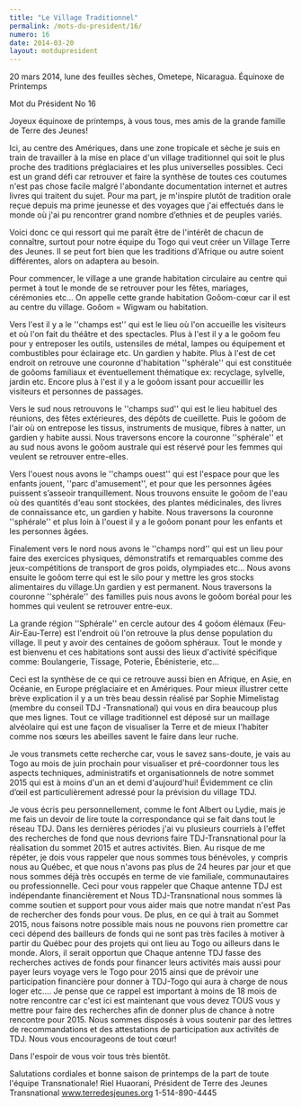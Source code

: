 ```yaml
---
title: "Le Village Traditionnel"
permalink: /mots-du-president/16/
numero: 16
date: 2014-03-20
layout: motdupresident
---
```

20 mars 2014, lune des feuilles sèches, Ometepe, Nicaragua.
Équinoxe de Printemps

Mot du Président No 16

Joyeux équinoxe de printemps, à vous tous, mes amis de la grande famille de Terre des Jeunes!

Ici, au centre des Amériques, dans une zone tropicale et sèche je suis en train de travailler à la mise en place d'un village traditionnel qui soit le plus proche des traditions préglaciaires et les plus universelles possibles. Ceci est un grand défi car retrouver et faire la synthèse de toutes ces coutumes n'est pas chose facile malgré l'abondante documentation internet et autres livres qui traitent du sujet. Pour ma part, je m'inspire plutôt de tradition orale reçue depuis ma prime jeunesse et des voyages que j'ai effectués dans le monde où j'ai pu rencontrer grand nombre d’ethnies et de peuples variés.

Voici donc ce qui ressort qui me paraît être de l'intérêt de chacun de connaître, surtout pour notre équipe du Togo qui veut créer un Village Terre des Jeunes. Il se peut fort bien que les traditions d'Afrique ou autre soient différentes, alors on adaptera au besoin.

Pour commencer, le village a une grande habitation circulaire au centre qui permet à tout le monde de se retrouver pour les fêtes, mariages, cérémonies etc... On appelle cette grande habitation Goôom-cœur car il est au centre du village. Goôom = Wigwam ou habitation.

Vers l'est il y a le ''champs est'' qui est le lieu où l'on accueille les visiteurs et où l'on fait du théâtre et des spectacles. Plus à l'est il y a le goôom feu pour y entreposer les outils, ustensiles de métal, lampes ou équipement et combustibles pour éclairage etc. Un gardien y habite. Plus à l'est de cet endroit on retrouve une couronne d'habitation ''sphérale'' qui est constituée de goôoms familiaux et éventuellement thématique ex: recyclage, sylvelle, jardin etc. Encore plus à l'est il y a le goôom issant pour accueillir les visiteurs et personnes de passages.

Vers le sud nous retrouvons le ''champs sud'' qui est le lieu habituel des réunions, des fêtes extérieures, des dépôts de cueillette. Puis le goôom de l'air où on entrepose les tissus, instruments de musique, fibres à natter, un gardien y habite aussi. Nous traversons encore la couronne ''sphérale'' et au sud nous avons le goôom australe qui est réservé pour les femmes qui veulent se retrouver entre-elles.

Vers l'ouest nous avons le ''champs ouest'' qui est l'espace pour que les enfants jouent, ''parc d'amusement'', et pour que les personnes âgées puissent s’asseoir tranquillement. Nous trouvons ensuite le goôom de l'eau où des quantités d'eau sont stockées, des plantes médicinales, des livres de connaissance etc, un gardien y habite. Nous traversons la couronne ''sphérale'' et plus loin à l'ouest il y a le goôom ponant pour les enfants et les personnes âgées.

Finalement vers le nord nous avons le ''champs nord'' qui est un lieu pour faire des exercices physiques, démonstratifs et remarquables comme des jeux-compétitions de transport de gros poids, olympiades etc... Nous avons ensuite le goôom terre qui est le silo pour y mettre les gros stocks alimentaires du village.Un gardien y est permanent. Nous traversons la couronne ''sphérale'' des familles puis nous avons le goôom boréal pour les hommes qui veulent se retrouver entre-eux.

La grande région ''Sphérale'' en cercle autour des 4 goôom élémaux (Feu-Air-Eau-Terre) est l'endroit où l'on retrouve la plus dense population du village. Il peut y avoir des centaines de goôom sphéraux. Tout le monde y est bienvenu et ces habitations sont aussi des lieux d'activité spécifique comme: Boulangerie, Tissage, Poterie, Ébénisterie, etc...

Ceci est la synthèse de ce qui ce retrouve aussi bien en Afrique, en Asie, en Océanie, en Europe préglaciaire et en Amériques. Pour mieux illustrer cette brève explication il y a un très beau dessin réalisé par Sophie Mimelistag (membre du conseil TDJ -Transnational) qui vous en dira beaucoup plus que mes lignes. Tout ce village traditionnel est déposé sur un maillage alvéolaire qui est une façon de visualiser la Terre et de mieux l'habiter comme nos sœurs les abeilles savent le faire dans leur ruche.

Je vous transmets cette recherche car, vous le savez sans-doute, je vais au Togo au mois de juin prochain pour visualiser et pré-coordonner tous les aspects techniques, administratifs et organisationnels de notre sommet 2015 qui est à moins d'un an et demi d'aujourd'hui! Évidemment ce clin d’œil est particulièrement adressé pour la prévision du village TDJ.

Je vous écris peu personnellement, comme le font Albert ou Lydie, mais je me fais un devoir de lire toute la correspondance qui se fait dans tout le réseau TDJ. Dans les dernières périodes j'ai vu plusieurs courriels à l'effet des recherches de fond que nous devrions faire TDJ-Transnational pour la réalisation du sommet 2015 et autres activités. Bien. Au risque de me répéter, je dois vous rappeler que nous sommes tous bénévoles, y compris nous au Québec, et que nous n'avons pas plus de 24 heures par jour et que nous sommes déjà très occupés en terme de vie familiale, communautaires ou professionnelle. Ceci pour vous rappeler que Chaque antenne TDJ est indépendante financièrement et Nous TDJ-Transnational nous sommes là comme soutien et support pour vous aider mais que notre mandat n'est Pas de rechercher des fonds pour vous. De plus, en ce qui à trait au Sommet 2015, nous faisons notre possible mais nous ne pouvons rien promettre car ceci dépend des bailleurs de fonds qui ne sont pas très faciles à motiver à partir du Québec pour des projets qui ont lieu au Togo ou ailleurs dans le monde. Alors, il serait opportun que Chaque antenne TDJ fasse des recherches actives de fonds pour financer leurs activités mais aussi pour payer leurs voyage vers le Togo pour 2015 ainsi que de prévoir une participation financière pour donner à TDJ-Togo qui aura à charge de nous loger etc.... Je pense que ce rappel est important à moins de 18 mois de notre rencontre car c'est ici est maintenant que vous devez TOUS vous y mettre pour faire des recherches afin de donner plus de chance à notre rencontre pour 2015. Nous sommes disposés à vous soutenir par des lettres de recommandations et des attestations de participation aux activités de TDJ. Nous vous encourageons de tout cœur!

Dans l'espoir de vous voir tous très bientôt.

Salutations cordiales et bonne saison de printemps de la part de toute l'équipe Transnationale!
Riel Huaorani,
Président de Terre des Jeunes Transnational
www.terredesjeunes.org 1-514-890-4445
